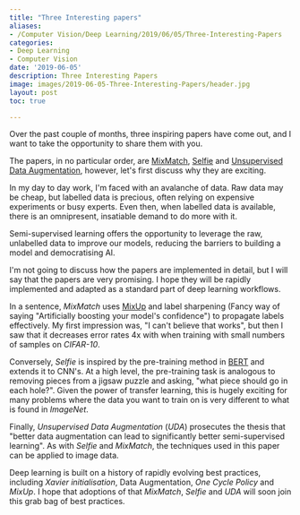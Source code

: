 ```yaml
---
title: "Three Interesting papers"
aliases:
- /Computer Vision/Deep Learning/2019/06/05/Three-Interesting-Papers
categories:
- Deep Learning
- Computer Vision
date: '2019-06-05'
description: Three Interesting Papers
image: images/2019-06-05-Three-Interesting-Papers/header.jpg
layout: post
toc: true

---
```


Over the past couple of months, three inspiring papers have come out, and I want to take the opportunity to share them with you.

The papers, in no particular order, are [MixMatch](https://arxiv.org/abs/1905.02249), [Selfie](https://arxiv.org/abs/1906.02940) and [Unsupervised Data Augmentation](https://arxiv.org/abs/1904.12848), however, let's first discuss why they are exciting.

In my day to day work, I'm faced with an avalanche of data. Raw data may be cheap, but labelled data is precious, often relying on expensive experiments or busy experts. Even then, when labelled data is available, there is an omnipresent, insatiable demand to do more with it.

Semi-supervised learning offers the opportunity to leverage the raw, unlabelled data to improve our models, reducing the barriers to building a model and democratising AI.

I'm not going to discuss how the papers are implemented in detail, but I will say that the papers are very promising. I hope they will be rapidly implemented and adapted as a standard part of deep learning workflows.   

In a sentence, *MixMatch* uses [MixUp](https://arxiv.org/abs/1710.09412) and label sharpening (Fancy way of saying "Artificially boosting your model's confidence") to propagate labels effectively. My first impression was, "I can't believe that works", but then I saw that it decreases error rates 4x with when training with small numbers of samples on *CIFAR-10*.

Conversely, *Selfie*  is inspired by the pre-training method in [BERT](https://arxiv.org/abs/1810.04805) and extends it to CNN's. At a high level, the pre-training task is analogous to removing pieces from a jigsaw puzzle and asking, "what piece should go in each hole?". Given the power of transfer learning, this is hugely exciting for many problems where the data you want to train on is very different to what is found in *ImageNet*. 

Finally, *Unsupervised* *Data* *Augmentation* (*UDA*) prosecutes the thesis that "better data augmentation can lead to significantly better semi-supervised learning". As with *Selfie* and *MixMatch*, the techniques used in this paper can be applied to image data.

Deep learning is built on a history of rapidly evolving best practices, including *Xavier initialisation*, Data Augmentation, *One Cycle Policy* and *MixUp*. I hope that adoptions of that *MixMatch*, *Selfie* and *UDA* will soon join this grab bag of best practices. 